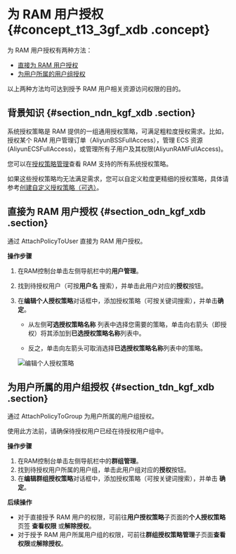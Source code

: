 # 为 RAM 用户授权 {#concept_t13_3gf_xdb .concept}

为 RAM 用户授权有两种方法：

-   [直接为 RAM 用户授权](#section_odn_kgf_xdb)
-   [为用户所属的用户组授权](#section_tdn_kgf_xdb)

以上两种方法均可达到授予 RAM 用户相关资源访问权限的目的。

## 背景知识 {#section_ndn_kgf_xdb .section}

系统授权策略是 RAM 提供的一组通用授权策略，可满足粗粒度授权需求。比如，授权某个 RAM 用户管理订单（AliyunBSSFullAccess），管理 ECS 资源\(AliyunECSFullAccess\)，或管理所有子用户及其权限\(AliyunRAMFullAccess\)。

您可以在[授权策略管理](../cn.zh-CN/用户指南/授权管理/授权策略管理.md)查看 RAM 支持的所有系统授权策略。

如果这些授权策略均无法满足需求，您可以自定义粒度更精细的授权策略，具体请参考[创建自定义授权策略（可选）](cn.zh-CN/快速入门/创建自定义授权策略（可选）.md)。

## 直接为 RAM 用户授权 {#section_odn_kgf_xdb .section}

通过 AttachPolicyToUser 直接为 RAM 用户授权。

**操作步骤**

1.  在RAM控制台单击左侧导航栏中的**用户管理**。
2.  找到待授权用户（可按**用户名** 搜索），并单击此用户对应的**授权**按钮。
3.  在**编辑个人授权策略**对话框中，添加授权策略（可按关键词搜索），并单击**确定**。

    -   从左侧**可选授权策略名称** 列表中选择您需要的策略，单击向右箭头（即授权）将其添加到**已选授权策略名称**列表中。

    -   反之，单击向左箭头可取消选择**已选授权策略名称**列表中的策略。

    ![](http://static-aliyun-doc.oss-cn-hangzhou.aliyuncs.com/assets/img/12343/3542_zh-CN.png "编辑个人授权策略")


## 为用户所属的用户组授权 {#section_tdn_kgf_xdb .section}

通过 AttachPolicyToGroup 为用户所属的用户组授权。

使用此方法前，请确保待授权用户已经在待授权用户组中。

**操作步骤**

1.  在RAM控制台单击左侧导航栏中的**群组管理**。
2.  找到待授权用户所属的用户组，单击此用户组对应的**授权**按钮。
3.  在**编辑群组授权策略**对话框中，添加授权策略（可按关键词搜索），并单击 **确定**。

**后续操作**

-   对于直接授予 RAM 用户的权限，可前往**用户授权策略**子页面的**个人授权策略**页签 **查看权限** 或**解除授权**。
-   对于授予 RAM 用户所属用户组的权限，可前往**群组授权策略管理**子页面**查看权限**或**解除授权**。


